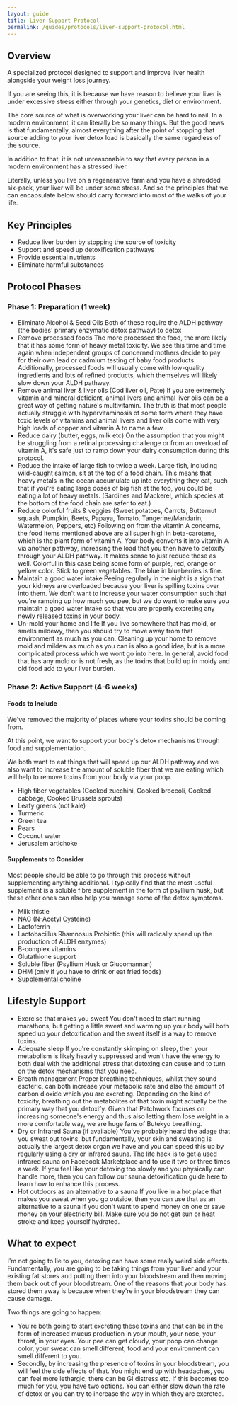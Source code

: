 ```yaml
---
layout: guide
title: Liver Support Protocol
permalink: /guides/protocols/liver-support-protocol.html
---
```


## Overview
A specialized protocol designed to support and improve liver health alongside your weight loss journey.

If you are seeing this, it is because we have reason to believe your liver is under excessive stress either through your genetics, diet or environment.

The core source of what is overworking your liver can be hard to nail. In a modern environment, it can literally be so many things. But the good news is that fundamentally, almost everything after the point of stopping that source adding to your liver detox load is basically the same regardless of the source.

In addition to that, it is not unreasonable to say that every person in a modern environment has a stressed liver.

Literally, unless you live on a regenerative farm and you have a shredded six-pack, your liver will be under some stress. And so the principles that we can encapsulate below should carry forward into most of the walks of your life. 

## Key Principles
- Reduce liver burden by stopping the source of toxicity
- Support and speed up detoxification pathways
- Provide essential nutrients
- Eliminate harmful substances

## Protocol Phases
### Phase 1: Preparation (1 week)
- Eliminate Alcohol & Seed Oils
  Both of these require the ALDH pathway (the bodies' primary enzymatic detox pathway) to detox
- Remove processed foods
  The more processed the food, the more likely that it has some form of heavy metal toxicity. We see this time and time again when independent groups of concerned mothers decide to pay for their own lead or cadmium testing of baby food products. Additionally, processed foods will usually come with low-quality ingredients and lots of refined products, which themselves will likely slow down your ALDH pathway.
- Remove animal liver & liver oils (Cod liver oil, Pate)
  If you are extremely vitamin and mineral deficient, animal livers and animal liver oils can be a great way of getting nature's multivitamin. The truth is that most people actually struggle with hypervitaminosis of some form where they have toxic levels of vitamins and animal livers and liver oils come with very high loads of copper and vitamin A to name a few. 
- Reduce dairy (butter, eggs, milk etc)
  On the assumption that you might be struggling from a retinal processing challenge or from an overload of vitamin A, it's safe just to ramp down your dairy consumption during this protocol.
- Reduce the intake of large fish to twice a week.
  Large fish, including wild-caught salmon, sit at the top of a food chain. This means that heavy metals in the ocean accumulate up into everything they eat, such that if you're eating large doses of big fish at the top, you could be eating a lot of heavy metals. (Sardines and Mackerel, which species at the bottom of the food chain are safer to eat.)
- Reduce colorful fruits & veggies (Sweet potatoes, Carrots, Butternut squash, Pumpkin, Beets, Papaya, Tomato, Tangerine/Mandarin, Watermelon, Peppers, etc)
  Following on from the vitamin A concerns, the food items mentioned above are all super high in beta-carotene, which is the plant form of vitamin A. Your body converts it into vitamin A via another pathway, increasing the load that you then have to detoxify through your ALDH pathway. It makes sense to just reduce these as well. Colorful in this case being some form of purple, red, orange or yellow color.  Stick to green vegetables.  The blue in blueberries is fine.
- Maintain a good water intake
  Peeing regularly in the night is a sign that your kidneys are overloaded because your liver is spilling toxins over into them. We don't want to increase your water consumption such that you're ramping up how much you pee, but we do want to make sure you maintain a good water intake so that you are properly excreting any newly released toxins in your body. 
- Un-mold your home and life
  If you live somewhere that has mold, or smells mildewy, then you should try to move away from that environment as much as you can.  Cleaning up your home to remove mold and mildew as much as you can is also a good idea, but is a more complicated process which we wont go into here.  In general, avoid food that has any mold or is not fresh, as the toxins that build up in moldy and old food add to your liver burden.

### Phase 2: Active Support (4-6 weeks)
#### Foods to Include
We've removed the majority of places where your toxins should be coming from.

At this point, we want to support your body's detox mechanisms through food and supplementation.

We both want to eat things that will speed up our ALDH pathway and we also want to increase the amount of soluble fiber that we are eating which will help to remove toxins from your body via your poop.

- High fiber vegetables (Cooked zucchini, Cooked broccoli, Cooked cabbage, Cooked Brussels sprouts)
- Leafy greens (not kale)
- Turmeric
- Green tea
- Pears
- Coconut water
- Jerusalem artichoke

#### Supplements to Consider
Most people should be able to go through this process without supplementing anything additional. I typically find that the most useful supplement is a soluble fibre supplement in the form of psyllium husk, but these other ones can also help you manage some of the detox symptoms. 
- Milk thistle
- NAC (N-Acetyl Cysteine)
- Lactoferrin
- Lactobacillus Rhamnosus Probiotic (this will radically speed up the production of ALDH enzymes)
- B-complex vitamins
- Glutathione support
- Soluble fiber (Psyllium Husk or Glucomannan)
- DHM (only if you have to drink or eat fried foods)
- [Supplemental choline](../experiments/choline-experiment.html)

## Lifestyle Support
- Exercise that makes you sweat
  You don't need to start running marathons, but getting a little sweat and warming up your body will both speed up your detoxification and the sweat itself is a way to remove toxins. 
- Adequate sleep
  If you're constantly skimping on sleep, then your metabolism is likely heavily suppressed and won't have the energy to both deal with the additional stress that detoxing can cause and to turn on the detox mechanisms that you need. 
- Breath management
  Proper breathing techniques, whilst they sound esoteric, can both increase your metabolic rate and also the amount of carbon dioxide which you are excreting. Depending on the kind of toxicity, breathing out the metabolites of that toxin might actually be the primary way that you detoxify. Given that Patchwork focuses on increasing someone's energy and thus also letting them lose weight in a more comfortable way, we are huge fans of Butekyo breathing. 
- Dry or Infrared Sauna (if available)
  You've probably heard the adage that you sweat out toxins, but fundamentally, your skin and sweating is actually the largest detox organ we have and you can speed this up by regularly using a dry or infrared sauna. The life hack is to get a used infrared sauna on Facebook Marketplace and to use it two or three times a week. If you feel like your detoxing too slowly and you physically can handle more, then you can follow our sauna detoxification guide here to learn how to enhance this process.
- Hot outdoors as an alternative to a sauna
  If you live in a hot place that makes you sweat when you go outside, then you can use that as an alternative to a sauna if you don't want to spend money on one or save money on your electricity bill.  Make sure you do not get sun or heat stroke and keep yourself hydrated.

## What to expect
I'm not going to lie to you, detoxing can have some really weird side effects. Fundamentally, you are going to be taking things from your liver and your existing fat stores and putting them into your bloodstream and then moving them back out of your bloodstream. One of the reasons that your body has stored them away is because when they're in your bloodstream they can cause damage.

Two things are going to happen:
- You're both going to start excreting these toxins and that can be in the form of increased mucus production in your mouth, your nose, your throat, in your eyes. Your pee can get cloudy, your poop can change color, your sweat can smell different, food and your environment can smell different to you.
- Secondly, by increasing the presence of toxins in your bloodstream, you will feel the side effects of that. You might end up with headaches, you can feel more lethargic, there can be GI distress etc. If this becomes too much for you, you have two options. You can either slow down the rate of detox or you can try to increase the way in which they are excreted.
